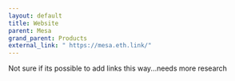 ```yaml
---
layout: default
title: Website
parent: Mesa
grand_parent: Products
external_link: " https://mesa.eth.link/"
---
```


Not sure if its possible to add links this way...needs more research
